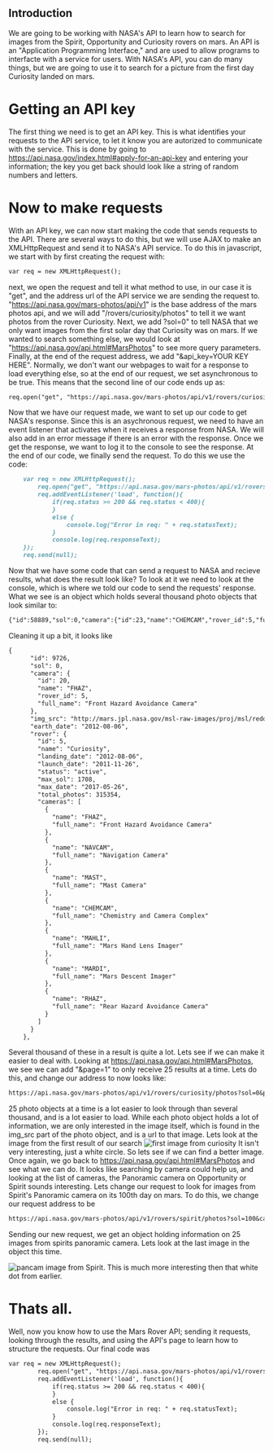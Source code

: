 
## Introduction

We are going to be working with NASA's API to learn how to search for images from the Spirit, Opportunity and Curiosity rovers on mars.  An API is an "Application Programming Interface," and are used to allow programs to interfacte with a service for users.  With NASA's API, you can do many things, but we are going to use it to search for a picture from the first day Curiosity landed on mars.



# Getting an API key

The first thing we need is to get an API key.  This is what identifies your requests to the API service, to let it know you are autorized to communicate with the service.  This is done by going to https://api.nasa.gov/index.html#apply-for-an-api-key and entering your information; the key you get back should look like a string of random numbers and letters.

# Now to make requests

With an API key, we can now start making the code that sends requests to the API.  There are several ways to do this, but we will use AJAX to make an XMLHttpRequest and send it to NASA's API service.  To do this in javascript, we start with by first creating the request with:
```markdown
var req = new XMLHttpRequest();
```

next, we open the request and tell it what method to use, in our case it is "get", and the address url of the API service we are sending the request to.  "https://api.nasa.gov/mars-photos/api/v1" is the base address of the mars photos api, and we will add "/rovers/curiosity/photos" to tell it we want photos from the rover Curiosity.  Next, we add ?sol=0" to tell NASA that we only want images from the first solar day that Curiosity was on mars.  If we wanted to search something else, we would look at "https://api.nasa.gov/api.html#MarsPhotos" to see more query parameters.  Finally, at the end of the request address, we add "&api_key=YOUR KEY HERE".  Normally, we don't want our webpages to wait for a response to load everything else, so at the end of our request, we set asynchronous to be true.  This means that the second line of our code ends up as:
```markdown
req.open("get", "https://api.nasa.gov/mars-photos/api/v1/rovers/curiosity/photos?sol=0&api_key=3z5eaPz4uM9hTQVUmHUgA0HSYeRrmBWv2SvGBVbE", true);
```

Now that we have our request made, we want to set up our code to get NASA's response. Since this is an asychronous request, we need to have an event listener that activates when it receives a response from NASA.  We will also add in an error message if there is an error with the response. Once we get the response, we want to log it to the console to see the response.  At the end of our code, we finally send the request. To do this we use the code:
```markdown
	var req = new XMLHttpRequest();
		req.open("get", "https://api.nasa.gov/mars-photos/api/v1/rovers/curiosity/photos?sol=0&api_key=3z5eaPz4uM9hTQVUmHUgA0HSYeRrmBWv2SvGBVbE", true);
		req.addEventListener('load', function(){
			if(req.status >= 200 && req.status < 400){
			}
			else {
				console.log("Error in req: " + req.statusText);
			}
			console.log(req.responseText);
	});
	req.send(null);
```

Now that we have some code that can send a request to NASA and recieve results, what does the result look like? To look at it we need to look at the console, which is where we told our code to send the requests' response. What we see is an object which holds several thousand photo objects that look similar to:

```markdown
{"id":58889,"sol":0,"camera":{"id":23,"name":"CHEMCAM","rover_id":5,"full_name":"Chemistry and Camera Complex"},"img_src":"http://mars.jpl.nasa.gov/msl-raw-images/proj/msl/redops/ods/surface/sol/00000/opgs/edr/ccam/CR0_397506434EDR_F0010008CCAM00000M_.JPG","earth_date":"2012-08-06","rover":{"id":5,"name":"Curiosity","landing_date":"2012-08-06","launch_date":"2011-11-26","status":"active","max_sol":1708,"max_date":"2017-05-26","total_photos":315354,"cameras":[{"name":"FHAZ","full_name":"Front Hazard Avoidance Camera"},{"name":"NAVCAM","full_name":"Navigation Camera"},{"name":"MAST","full_name":"Mast Camera"},{"name":"CHEMCAM","full_name":"Chemistry and Camera Complex"},{"name":"MAHLI","full_name":"Mars Hand Lens Imager"},{"name":"MARDI","full_name":"Mars Descent Imager"},{"name":"RHAZ","full_name":"Rear Hazard Avoidance Camera"}]}}
```
Cleaning it up a bit, it looks like 
```markdown
{
      "id": 9726,
      "sol": 0,
      "camera": {
        "id": 20,
        "name": "FHAZ",
        "rover_id": 5,
        "full_name": "Front Hazard Avoidance Camera"
      },
      "img_src": "http://mars.jpl.nasa.gov/msl-raw-images/proj/msl/redops/ods/surface/sol/00000/opgs/edr/fcam/FLA_397502305EDR_D0010000AUT_04096M_.JPG",
      "earth_date": "2012-08-06",
      "rover": {
        "id": 5,
        "name": "Curiosity",
        "landing_date": "2012-08-06",
        "launch_date": "2011-11-26",
        "status": "active",
        "max_sol": 1708,
        "max_date": "2017-05-26",
        "total_photos": 315354,
        "cameras": [
          {
            "name": "FHAZ",
            "full_name": "Front Hazard Avoidance Camera"
          },
          {
            "name": "NAVCAM",
            "full_name": "Navigation Camera"
          },
          {
            "name": "MAST",
            "full_name": "Mast Camera"
          },
          {
            "name": "CHEMCAM",
            "full_name": "Chemistry and Camera Complex"
          },
          {
            "name": "MAHLI",
            "full_name": "Mars Hand Lens Imager"
          },
          {
            "name": "MARDI",
            "full_name": "Mars Descent Imager"
          },
          {
            "name": "RHAZ",
            "full_name": "Rear Hazard Avoidance Camera"
          }
        ]
      }
    },
```


Several thousand of these in a result is quite a lot.  Lets see if we can make it easier to deal with.  Looking at https://api.nasa.gov/api.html#MarsPhotos, we see we can add "&page=1" to only receive 25 results at a time.  Lets do this, and change our address to now looks like:
```markdown
https://api.nasa.gov/mars-photos/api/v1/rovers/curiosity/photos?sol=0&page=1&api_key=3z5eaPz4uM9hTQVUmHUgA0HSYeRrmBWv2SvGBVbE
```

25 photo objects at a time is a lot easier to look through than several thousand, and is a lot easier to load.  While each photo object holds a lot of information, we are only interested in the image itself, which is found in the img_src part of the photo object, and is a url to that image. Lets look at the image from the first result of our search
![first image from curiosity](http://mars.jpl.nasa.gov/msl-raw-images/proj/msl/redops/ods/surface/sol/00000/opgs/edr/ccam/CR0_397506434EDR_F0010008CCAM00000M_.JPG)
It isn't very interesting, just a white circle.  So lets see if we can find a better image.  Once again, we go back to https://api.nasa.gov/api.html#MarsPhotos and see what we can do.  It looks like searching by camera could help us, and looking at the list of cameras, the Panoramic camera on Opportunity or Spirit sounds interesting.  Lets change our request to look for images from Spirit's Panoramic camera on its 100th day on mars.  To do this, we change our request address to be 
```markdown
https://api.nasa.gov/mars-photos/api/v1/rovers/spirit/photos?sol=100&camera=pancam&page=1&api_key=3z5eaPz4uM9hTQVUmHUgA0HSYeRrmBWv2SvGBVbE"
```
Sending our new request, we get an object holding information on 25 images from spirits panoramic camera.  Lets look at the last image in the object this time.

![pancam image from Spirit](https://mars.nasa.gov/mer/gallery/all/2/p/100/2P135241955ESF2702P2111R1M1-BR.JPG).
This is much more interesting then that white dot from earlier.

# Thats all.
Well, now you know how to use the Mars Rover API; sending it requests, looking through the results, and using the API's page to learn how to structure the requests.  Our final code was 

```markdown
var req = new XMLHttpRequest();
		req.open("get", "https://api.nasa.gov/mars-photos/api/v1/rovers/spirit/photos?sol=100&camera=pancam&page=2&api_key=3z5eaPz4uM9hTQVUmHUgA0HSYeRrmBWv2SvGBVbE", true);
		req.addEventListener('load', function(){
			if(req.status >= 200 && req.status < 400){
			}
			else {
				console.log("Error in req: " + req.statusText);
			}
			console.log(req.responseText);
		});
		req.send(null);
```

